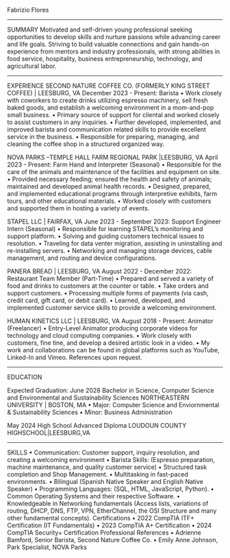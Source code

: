 Fabrizio Flores


-    -    -    -    -    -    -    -    -    -    -    -    -    -    -    -    -    -    -    -    -    -    -    -    -


SUMMARY
Motivated and self-driven young professional seeking opportunities to develop skills and nurture passions while
advancing career and life goals. Striving to build valuable connections and gain hands-on experience from mentors and
industry professionals, with strong abilities in food service, hospitality, business entrepreneurship, technology, and
agricultural labor.


-    -    -    -    -    -    -    -    -    -    -    -    -    -    -    -    -    -    -    -    -    -    -    -    -


EXPERIENCE
SECOND NATURE COFFEE CO. (FORMERLY KING STREET COFFEE) | LEESBURG, VA
December 2023 - Present: Barista
• Work closely with coworkers to create drinks utilizing espresso machinery, sell fresh baked goods, and
establish a welcoming environment in a mom-and-pop small business.
• Primary source of support for cliental and worked closely to assist customers in any inquiries.
• Further developed, implemented, and improved barista and communication related skills to provide excellent
service in the business.
• Responsible for preparing, managing, and cleaning the coffee shop in a structured organized way.


NOVA PARKS –TEMPLE HALL FARM REGIONAL PARK |LEESBURG, VA
April 2023 - Present: Farm Hand and Interpreter (Seasonal)
• Responsible for the care of the animals and maintenance of the facilities and equipment on site.
• Provided necessary feeding; ensured the health and safety of animals; maintained and developed animal health
records.
• Designed, prepared, and implemented educational programs through interpretive exhibits, farm tours, and other
educational materials.
• Worked closely with customers and supported them in hosting a variety of events.


STAPEL LLC | FAIRFAX, VA
June 2023 - September 2023: Support Engineer Intern (Seasonal)
• Responsible for learning STAPEL’s monitoring and support platform.
• Solving and guiding customers technical issues to resolution.
• Traveling for data venter migration, assisting in uninstalling and re-installing servers.
• Networking and managing storage devices, cable management, and routing and device configurations.


PANERA BREAD | LEESBURG, VA
August 2022 - December 2022: Restaurant Team Member (Part-Time)
• Prepared and served a variety of food and drinks to customers at the counter or table.
• Take orders and support customers.
• Processing multiple forms of payments (via cash, credit card, gift card, or debit card).
• Learned, developed, and implemented customer service skills to provide a welcoming environment.

HUMAN KINETICS LLC | LEESBURG, VA
August 2018 - Present: Animator (Freelancer)
• Entry-Level Animator producing corporate videos for technology and cloud computing companies.
• Work closely with customers, fine tine, and develop a desired artistic look in a video.
• My work and collaborations can be found in global platforms such as YouTube, Linked-In and Vimeo.
References upon request.


-    -    -    -    -    -    -    -    -    -    -    -    -    -    -    -    -    -    -    -    -    -    -    -    -


EDUCATION

Expected Graduation:
June 2028 Bachelor in Science, Computer Science and Environmental and Sustainability Sciences
NORTHEASTERN UNIVERSITY | BOSTON, MA
• Major: Computer Science and Enviornmental & Sustainability Sciences
• Minor: Business Administration


May 2024 High School Advanced Diploma
LOUDOUN COUNTY HIGHSCHOOL|LEESBURG,VA


-    -    -    -    -    -    -    -    -    -    -    -    -    -    -    -    -    -    -    -    -    -    -    -    -


SKILLS
• Communication: Customer support, inquiry resolution, and creating a welcoming environment
• Barista Skills: (Espresso preparation, machine maintenance, and quality customer service)
• Structured task completion and Shop Management.
• Multitasking in fast-paced environments.
• Bilingual (Spanish Native Speaker and English Native Speaker)
• Programming Languages: (SQL, HTML, JavaScript, Python).
• Common Operating Systems and their respective Software.
• Knowledgeable in Networking fundamentals (Access lists, variations of routing, DHCP, DNS, FTP, VPN,
EtherChannel, the OSI Structure and many other fundamental concepts).
Certifications
• 2022 CompTIA ITF+ Certification (IT Fundamentals)
• 2023 CompTIA A+ Certification
• 2024 CompTIA Security+ Certification
Professional References
• Adrienne Bamford, Senior Barista, Second Nature Coffee Co.
• Emily Anne Johnson, Park Specialist, NOVA Parks